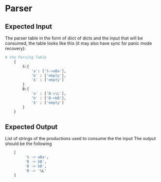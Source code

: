 # Parser
## Expected Input

The parser table in the form of diict of dicts and the input that will be consumed, the table looks like this (it may also have sync for panic mode recovery):
```python
# the Parsing Table
    {
        S:{
            'a': ['S->aBa'],
            'b' : ['empty'],
            '$' : ['empty']
        }
        B:{
            'a' : ['B->\L'],
            'b' : ['B->bB'],
            '$' : ['empty']
        }
    }
```
## Expected Output
List of strings of the productions used to consume the the input 
The output should be the following
```python
    [
         'S -> aBa',
         'B -> bB',
         'B -> bB',
         'B -> '\L'
    ]
```
